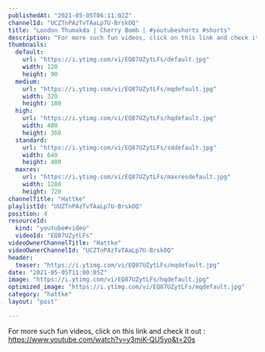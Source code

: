 ```yaml
---
publishedAt: "2021-05-05T06:11:02Z"
channelId: "UCZTnPAzTvTAaLp7U-BrskOQ"
title: "London Thumakda | Cherry Bomb | #youtubeshorts #shorts"
description: "For more such fun videos, click on this link and check it out : https://www.youtube.com/watch?v=y3miK-QU5yo&t=20s"
thumbnails:
  default:
    url: "https://i.ytimg.com/vi/EQ87UZytLFs/default.jpg"
    width: 120
    height: 90
  medium:
    url: "https://i.ytimg.com/vi/EQ87UZytLFs/mqdefault.jpg"
    width: 320
    height: 180
  high:
    url: "https://i.ytimg.com/vi/EQ87UZytLFs/hqdefault.jpg"
    width: 480
    height: 360
  standard:
    url: "https://i.ytimg.com/vi/EQ87UZytLFs/sddefault.jpg"
    width: 640
    height: 480
  maxres:
    url: "https://i.ytimg.com/vi/EQ87UZytLFs/maxresdefault.jpg"
    width: 1280
    height: 720
channelTitle: "Hattke"
playlistId: "UUZTnPAzTvTAaLp7U-BrskOQ"
position: 4
resourceId:
  kind: "youtube#video"
  videoId: "EQ87UZytLFs"
videoOwnerChannelTitle: "Hattke"
videoOwnerChannelId: "UCZTnPAzTvTAaLp7U-BrskOQ"
header:
  teaser: "https://i.ytimg.com/vi/EQ87UZytLFs/mqdefault.jpg"
date: "2021-05-05T11:00:05Z"
image: "https://i.ytimg.com/vi/EQ87UZytLFs/hqdefault.jpg"
optimized_image: "https://i.ytimg.com/vi/EQ87UZytLFs/mqdefault.jpg"
category: "hattke"
layout: "post"

---
```

For more such fun videos, click on this link and check it out : https://www.youtube.com/watch?v=y3miK-QU5yo&t=20s